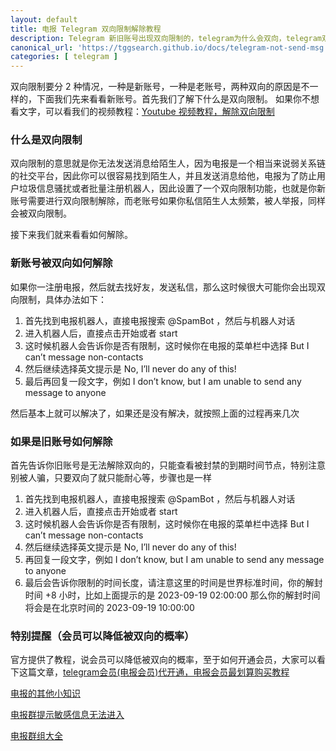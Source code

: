 ```yaml
---
layout: default
title: 电报 Telegram 双向限制解除教程
description: Telegram 新旧账号出现双向限制的，telegram为什么会双向，telegram双向了怎么解除教程，发送消息会提示一个红色感叹号，也就是无法发送消息给陌生人，其次如果你私信太频繁，被人举报，那么你也将会被双向限制，那么具体怎么解决呢，我们来看下教程。
canonical_url: 'https://tggsearch.github.io/docs/telegram-not-send-msg.html'
categories: [ telegram ]
---
```

双向限制要分 2 种情况，一种是新账号，一种是老账号，两种双向的原因是不一样的，下面我们先来看看新账号。首先我们了解下什么是双向限制。
如果你不想看文字，可以看我们的视频教程：[Youtube 视频教程，解除双向限制](./302.html?target=https://youtu.be/4Te8_QG_bf8)

### 什么是双向限制
双向限制的意思就是你无法发送消息给陌生人，因为电报是一个相当来说弱关系链的社交平台，因此你可以很容易找到陌生人，并且发送消息给他，电报为了防止用户垃圾信息骚扰或者批量注册机器人，因此设置了一个双向限制功能，也就是你新账号需要进行双向限制解除，而老账号如果你私信陌生人太频繁，被人举报，同样会被双向限制。

接下来我们就来看看如何解除。

### 新账号被双向如何解除
如果你一注册电报，然后就去找好友，发送私信，那么这时候很大可能你会出现双向限制，具体办法如下：

1. 首先找到电报机器人，直接电报搜索 @SpamBot ，然后与机器人对话
2. 进入机器人后，直接点击开始或者 start
3. 这时候机器人会告诉你是否有限制，这时候你在电报的菜单栏中选择 But I can’t message non-contacts
4. 然后继续选择英文提示是 No, I’ll never do any of this!
5. 最后再回复一段文字，例如 I don’t know, but I am unable to send any message to anyone

然后基本上就可以解决了，如果还是没有解决，就按照上面的过程再来几次

### 如果是旧账号如何解除
首先告诉你旧账号是无法解除双向的，只能查看被封禁的到期时间节点，特别注意别被人骗，只要双向了就只能耐心等，步骤也是一样

1. 首先找到电报机器人，直接电报搜索 @SpamBot ，然后与机器人对话
2. 进入机器人后，直接点击开始或者 start
3. 这时候机器人会告诉你是否有限制，这时候你在电报的菜单栏中选择 But I can’t message non-contacts
4. 然后继续选择英文提示是 No, I’ll never do any of this!
5. 再回复一段文字，例如 I don’t know, but I am unable to send any message to anyone
6. 最后会告诉你限制的时间长度，请注意这里的时间是世界标准时间，你的解封时间 +8 小时，比如上面提示的是 2023-09-19 02:00:00 那么你的解封时间将会是在北京时间的 2023-09-19 10:00:00

### 特别提醒（会员可以降低被双向的概率）
官方提供了教程，说会员可以降低被双向的概率，至于如何开通会员，大家可以看下这篇文章，[telegram会员(电报会员)代开通，电报会员最划算购买教程](./telegram-premium.html)

[电报的其他小知识](/telegram.html)

[电报群提示敏感信息无法进入](./telegram-group-spc.html)

[电报群组大全](./telegram-group-index.html)